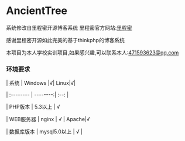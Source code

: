 # AncientTree

系统修改自里程密开源博客系统
里程密官方网站:[里程密](http://www.lcm.wang)


感谢里程密开源如此完美的基于thinkphp的博客系统

本项目为本人学校实训项目,如果感兴趣,可以联系本人:471593623@qq.com

### 环境要求
| 系统      |    Windows |√| Linux|√|

| :-------- | --------:| :--: |

| PHP版本  | 5.3以上 |  √

| WEB服务器     |   nginx |  √  | Apache|√

| 数据库版本      |    mysql5.0以上 | √  |


